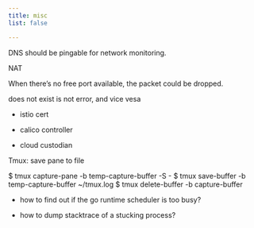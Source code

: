 ```yaml
---
title: misc
list: false

---
```


DNS should be pingable for network monitoring.

NAT

When there’s no free port available, the packet could be dropped.

does not exist is not error, and vice vesa

- istio cert

- calico controller

- cloud custodian

Tmux: save pane to file

  $ tmux capture-pane -b temp-capture-buffer -S -
  $ tmux save-buffer -b temp-capture-buffer ~/tmux.log
  $ tmux delete-buffer -b capture-buffer

- how to find out if the go runtime scheduler is too busy?

- how to dump stacktrace of a stucking process?
